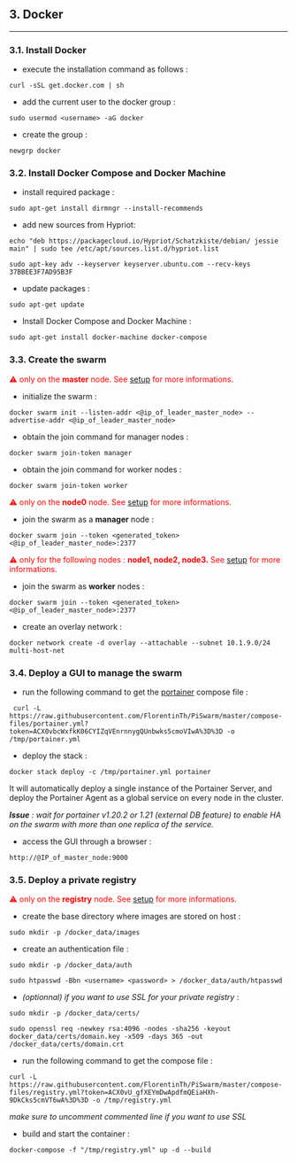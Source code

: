 ## 3. Docker
---

### 3.1. Install Docker

* execute the installation command as follows :
```
curl -sSL get.docker.com | sh
```
* add the current user to the docker group : 
```
sudo usermod <username> -aG docker 
```
* create the group :
```
newgrp docker
```

### 3.2. Install Docker Compose and Docker Machine

* install required package : 
```
sudo apt-get install dirmngr --install-recommends
```
* add new sources from Hypriot: 
```
echo "deb https://packagecloud.io/Hypriot/Schatzkiste/debian/ jessie main" | sudo tee /etc/apt/sources.list.d/hypriot.list

sudo apt-key adv --keyserver keyserver.ubuntu.com --recv-keys 37BBEE3F7AD95B3F
```
* update packages : 
```
sudo apt-get update
```
* Install Docker Compose and Docker Machine :
```
sudo apt-get install docker-machine docker-compose
```

### 3.3. Create the swarm

<span style="color:red">⚠ only on the </span> **<span style="color:red">master</span>**<span style="color:red"> node. See [setup](https://github.com/FlorentinTh/PiSwarm#setup) for more informations.</span>

* initialize the swarm :
```
docker swarm init --listen-addr <@ip_of_leader_master_node> --advertise-addr <@ip_of_leader_master_node>
```

* obtain the join command for manager nodes :
```
docker swarm join-token manager
```
* obtain the join command for worker nodes :
```
docker swarm join-token worker
```

<span style="color:red">⚠ only on the </span> **<span style="color:red">node0</span>**<span style="color:red"> node. See [setup](https://github.com/FlorentinTh/PiSwarm#setup) for more informations.</span>

* join the swarm as a **manager** node :
```
docker swarm join --token <generated_token> <@ip_of_leader_master_node>:2377
```

<span style="color:red">⚠ only for the following nodes : </span> **<span style="color:red">node1, node2, node3.</span>** <span style="color:red">See [setup](https://github.com/FlorentinTh/PiSwarm#setup) for more informations.</span>

* join the swarm as **worker** nodes :
```
docker swarm join --token <generated_token> <@ip_of_leader_master_node>:2377
```

* create an overlay network : 
```
docker network create -d overlay --attachable --subnet 10.1.9.0/24 multi-host-net
```

### 3.4. Deploy a GUI to manage the swarm

* run the following command to get the [portainer](http://www.portainer.io/) compose file :
```
 curl -L https://raw.githubusercontent.com/FlorentinTh/PiSwarm/master/compose-files/portainer.yml?token=ACX0vbcWxfkK06CYIZqVEnrnnygQUnbwks5cmoVIwA%3D%3D -o /tmp/portainer.yml
```
* deploy the stack : 
```
docker stack deploy -c /tmp/portainer.yml portainer
```
It will automatically deploy a single instance of the Portainer Server, and deploy the Portainer Agent as a global service on every node in the cluster.

_**Issue** : wait for portainer v1.20.2 or 1.21 (external DB feature) to enable HA on the swarm with more than one replica of the service._

* access the GUI through a browser : 
```
http://@IP_of_master_node:9000
```

### 3.5. Deploy a private registry

<span style="color:red">⚠ only on the </span> **<span style="color:red">registry</span>**<span style="color:red"> node. See [setup](https://github.com/FlorentinTh/PiSwarm#setup) for more informations.</span>

* create the base directory where images are stored on host :
```
sudo mkdir -p /docker_data/images
```

* create an authentication file :
```
sudo mkdir -p /docker_data/auth

sudo htpasswd -Bbn <username> <password> > /docker_data/auth/htpasswd
```

* _(optionnal) if you want to use SSL for your private registry_ : 
```
sudo mkdir -p /docker_data/certs/

sudo openssl req -newkey rsa:4096 -nodes -sha256 -keyout docker_data/certs/domain.key -x509 -days 365 -out /docker_data/certs/domain.crt
```

* run the following command to get the compose file : 
```
curl -L https://raw.githubusercontent.com/FlorentinTh/PiSwarm/master/compose-files/registry.yml?token=ACX0vU_gfXEYmDwApdfmQEiaHXh-9DkCks5cmVT6wA%3D%3D -o /tmp/registry.yml
```
_make sure to uncomment commented line if you want to use SSL_

* build and start the container :
```
docker-compose -f "/tmp/registry.yml" up -d --build
```
